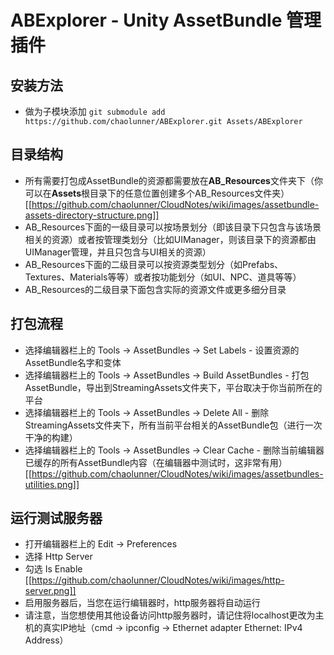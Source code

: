 # ABExplorer - Unity AssetBundle 管理插件

安装方法
---

- 做为子模块添加 `git submodule add https://github.com/chaolunner/ABExplorer.git Assets/ABExplorer`

目录结构
---

- 所有需要打包成AssetBundle的资源都需要放在**AB_Resources**文件夹下（你可以在**Assets**根目录下的任意位置创建多个AB_Resources文件夹）
  [[https://github.com/chaolunner/CloudNotes/wiki/images/assetbundle-assets-directory-structure.png]]
- AB_Resources下面的一级目录可以按场景划分（即该目录下只包含与该场景相关的资源）或者按管理类划分（比如UIManager，则该目录下的资源都由UIManager管理，并且只包含与UI相关的资源）
- AB_Resources下面的二级目录可以按资源类型划分（如Prefabs、Textures、Materials等等）或者按功能划分（如UI、NPC、道具等等）
- AB_Resources的二级目录下面包含实际的资源文件或更多细分目录

打包流程
---

- 选择编辑器栏上的 Tools → AssetBundles → Set Labels - 设置资源的AssetBundle名字和变体
- 选择编辑器栏上的 Tools → AssetBundles → Build AssetBundles - 打包AssetBundle，导出到StreamingAssets文件夹下，平台取决于你当前所在的平台
- 选择编辑器栏上的 Tools → AssetBundles → Delete All - 删除StreamingAssets文件夹下，所有当前平台相关的AssetBundle包（进行一次干净的构建）
- 选择编辑器栏上的 Tools → AssetBundles → Clear Cache - 删除当前编辑器已缓存的所有AssetBundle内容（在编辑器中测试时，这非常有用）
  [[https://github.com/chaolunner/CloudNotes/wiki/images/assetbundles-utilities.png]]
  
运行测试服务器
---

- 打开编辑器栏上的 Edit → Preferences
- 选择 Http Server
- 勾选 Is Enable
  [[https://github.com/chaolunner/CloudNotes/wiki/images/http-server.png]]
- 启用服务器后，当您在运行编辑器时，http服务器将自动运行
- 请注意，当您想使用其他设备访问http服务器时，请记住将localhost更改为主机的真实IP地址（cmd → ipconfig → Ethernet adapter Ethernet: IPv4 Address）